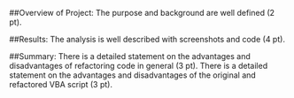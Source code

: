 ##Overview of Project:
The purpose and background are well defined (2 pt).

##Results:
The analysis is well described with screenshots and code (4 pt).

##Summary:
There is a detailed statement on the advantages and disadvantages of refactoring code in general (3 pt).
There is a detailed statement on the advantages and disadvantages of the original and refactored VBA script (3 pt).
